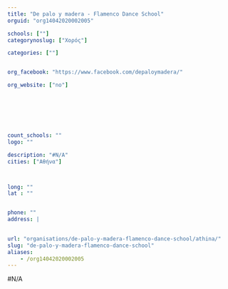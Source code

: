 ```yaml
---
title: "De palo y madera - Flamenco Dance School"
orguid: "org14042020002005"

schools: [""]
categorynoslug: ["Χορός"]

categories: [""]


org_facebook: "https://www.facebook.com/depaloymadera/"

org_website: ["no"]







count_schools: ""
logo: ""

description: "#N/A"
cities: ["Αθήνα"]



long: ""
lat : ""


phone: ""
address: |
    

url: "organisations/de-palo-y-madera-flamenco-dance-school/athina/"
slug: "de-palo-y-madera-flamenco-dance-school"
aliases:
    - /org14042020002005
---
```


#N/A
